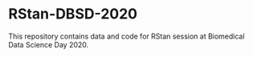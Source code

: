 # RStan-DBSD-2020
This repository contains data and code for RStan session at Biomedical Data Science Day 2020.